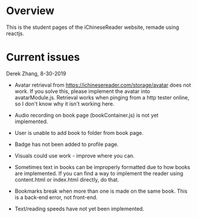 # Overview

This is the student pages of the iChineseReader website, remade using reactjs.

# Current issues

Derek Zhang, 8-30-2019

* Avatar retrieval from https://ichinesereader.com/storage/avatar does not work. If you solve this, please implement the avatar into avatarModule.js. Retrieval works when pinging from a http tester online, so I don't know why it isn't working here.

* Audio recording on book page (bookContainer.js) is not yet implemented.

* User is unable to add book to folder from book page.

* Badge has not been added to profile page.

* Visuals could use work - improve where you can.

* Sometimes text in books can be improperly formatted due to how books are implemented. If you can find a way to implement the reader using content.html or index.html directly, do that.

* Bookmarks break when more than one is made on the same book. This is a back-end error, not front-end.

* Text/reading speeds have not yet been implemented.